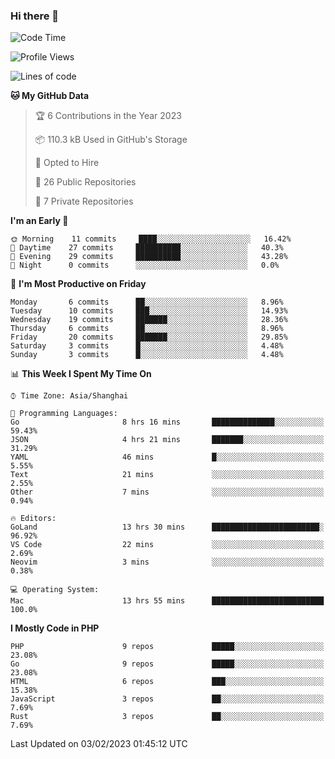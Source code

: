 ### Hi there 👋

<!--START_SECTION:waka-->
![Code Time](http://img.shields.io/badge/Code%20Time-3%2C918%20hrs%2019%20mins-blue)

![Profile Views](http://img.shields.io/badge/Profile%20Views-1-blue)

![Lines of code](https://img.shields.io/badge/From%20Hello%20World%20I%27ve%20Written-217%20Thousand%20lines%20of%20code-blue)

**🐱 My GitHub Data** 

> 🏆 6 Contributions in the Year 2023
 > 
> 📦 110.3 kB Used in GitHub's Storage 
 > 
> 💼 Opted to Hire
 > 
> 📜 26 Public Repositories 
 > 
> 🔑 7 Private Repositories  
 > 
**I'm an Early 🐤** 

```text
🌞 Morning    11 commits     ████░░░░░░░░░░░░░░░░░░░░░   16.42% 
🌆 Daytime    27 commits     ██████████░░░░░░░░░░░░░░░   40.3% 
🌃 Evening    29 commits     ██████████░░░░░░░░░░░░░░░   43.28% 
🌙 Night      0 commits      ░░░░░░░░░░░░░░░░░░░░░░░░░   0.0%

```
📅 **I'm Most Productive on Friday** 

```text
Monday       6 commits      ██░░░░░░░░░░░░░░░░░░░░░░░   8.96% 
Tuesday      10 commits     ███░░░░░░░░░░░░░░░░░░░░░░   14.93% 
Wednesday    19 commits     ███████░░░░░░░░░░░░░░░░░░   28.36% 
Thursday     6 commits      ██░░░░░░░░░░░░░░░░░░░░░░░   8.96% 
Friday       20 commits     ███████░░░░░░░░░░░░░░░░░░   29.85% 
Saturday     3 commits      █░░░░░░░░░░░░░░░░░░░░░░░░   4.48% 
Sunday       3 commits      █░░░░░░░░░░░░░░░░░░░░░░░░   4.48%

```


📊 **This Week I Spent My Time On** 

```text
⌚︎ Time Zone: Asia/Shanghai

💬 Programming Languages: 
Go                       8 hrs 16 mins       ██████████████░░░░░░░░░░░   59.43% 
JSON                     4 hrs 21 mins       ███████░░░░░░░░░░░░░░░░░░   31.29% 
YAML                     46 mins             █░░░░░░░░░░░░░░░░░░░░░░░░   5.55% 
Text                     21 mins             ░░░░░░░░░░░░░░░░░░░░░░░░░   2.55% 
Other                    7 mins              ░░░░░░░░░░░░░░░░░░░░░░░░░   0.94%

🔥 Editors: 
GoLand                   13 hrs 30 mins      ████████████████████████░   96.92% 
VS Code                  22 mins             ░░░░░░░░░░░░░░░░░░░░░░░░░   2.69% 
Neovim                   3 mins              ░░░░░░░░░░░░░░░░░░░░░░░░░   0.38%

💻 Operating System: 
Mac                      13 hrs 55 mins      █████████████████████████   100.0%

```

**I Mostly Code in PHP** 

```text
PHP                      9 repos             █████░░░░░░░░░░░░░░░░░░░░   23.08% 
Go                       9 repos             █████░░░░░░░░░░░░░░░░░░░░   23.08% 
HTML                     6 repos             ███░░░░░░░░░░░░░░░░░░░░░░   15.38% 
JavaScript               3 repos             ██░░░░░░░░░░░░░░░░░░░░░░░   7.69% 
Rust                     3 repos             ██░░░░░░░░░░░░░░░░░░░░░░░   7.69%

```



 Last Updated on 03/02/2023 01:45:12 UTC
<!--END_SECTION:waka-->
